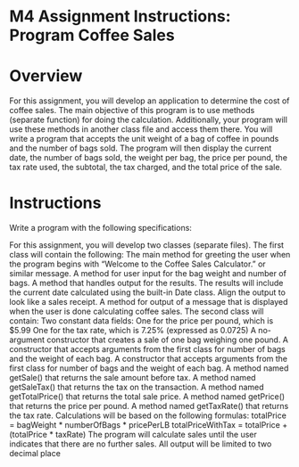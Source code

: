# M4 Assignment Instructions: Program Coffee Sales

# Overview
For this assignment, you will develop an application to determine the cost of coffee sales. The main objective of this program is to use methods (separate function) for doing the calculation. Additionally, your program will use these methods in another class file and access them there. You will write a program that accepts the unit weight of a bag of coffee in pounds and the number of bags sold. The program will then display the current date, the number of bags sold, the weight per bag, the price per pound, the tax rate used, the subtotal, the tax charged, and the total price of the sale.

# Instructions
Write a program with the following specifications:

For this assignment, you will develop two classes (separate files). The first class will contain the following:
The main method for greeting the user when the program begins with “Welcome to the Coffee Sales Calculator.” or similar message.
A method for user input for the bag weight and number of bags.
A method that handles output for the results. The results will include the current date calculated using the built-in Date class. Align the output to look like a sales receipt.
A method for output of a message that is displayed when the user is done calculating coffee sales.
The second class will contain:
Two constant data fields:
One for the price per pound, which is $5.99
One for the tax rate, which is 7.25% (expressed as 0.0725)
A no-argument constructor that creates a sale of one bag weighing one pound.
A constructor that accepts arguments from the first class for number of bags and the weight of each bag.
A constructor that accepts arguments from the first class for number of bags and the weight of each bag.
A method named getSale() that returns the sale amount before tax.
A method named getSaleTax() that returns the tax on the transaction.
A method named getTotalPrice() that returns the total sale price.
A method named getPrice() that returns the price per pound.
A method named getTaxRate() that returns the tax rate.
Calculations will be based on the following formulas:
totalPrice = bagWeight * numberOfBags * pricePerLB
totalPriceWithTax = totalPrice + (totalPrice * taxRate)
The program will calculate sales until the user indicates that there are no further sales. All output will be limited to two decimal place
